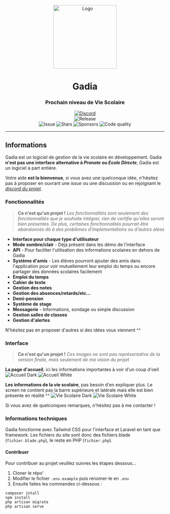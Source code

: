 <p align="center">
  <img width="200" src="https://gadia.valbion.com/assets/img/logo_color.svg" alt="Logo">
  <h1 align="center">Gadia</h1>
  <h3 align="center">Prochain niveau de Vie Scolaire</h3>
</p>
<p align="center">
    <a href="http://discord.gadia.valbion.com"><img alt="Discord" src="https://img.shields.io/discord/861887344482844672?color=5865F2&label=Rejoignez%20notre%20Discord&logo=discord&logoColor=fff&style=for-the-badge"></a><br/>
  <img src="https://img.shields.io/github/v/release/ValbionGroup/Gadia?label=Version&color=Green&style=for-the-badge" alt="Release"><br/>
  <img src="https://img.shields.io/github/issues/ValbionGroup/Gadia?style=flat-square" alt="Issue">
  <img src="https://img.shields.io/github/stars/ValbionGroup/Gadia?color=dark%20green&style=flat-square" alt="Stars">
  <img src="https://img.shields.io/github/sponsors/ValbionGroup?style=flat-square" alt="Sponsors">
  <img src="https://img.shields.io/codefactor/grade/github/ValbionGroup/Gadia/master?style=flat-square" alt="Code quality">
</p>

---
## Informations

Gadia est un logiciel de gestion de la vie scolaire en développement. Gadia **n'est pas une interface alternative à *Pronote* ou *Ecole Directe***, Gadia est un logiciel à part entière.

Votre aide **est la bienvenue**, si vous avez une quelconque idée, n'hésitez pas à proposer en ouvrant une *issue* ou une *discussion* ou en rejoignant le [*discord du projet*](http://discord.gadia.valbion.com/).

### Fonctionnalités

> **Ce n'est qu'un projet !** *Les fonctionnalités sont seulement des fonctionnalités que je souhaite intégrer, rien de certifie qu'elles seront bien présentes. De plus, certaines fonctionnalités pourrait être abandonnés dû à des problèmes d'implémentations ou d'autres aléas*

* **Interface pour chaque type d'utilisateur**
* **Mode sombre/clair** - Déjà présent dans les démo de l'interface
* **API** - Pour faciliter l'utilisation des informations scolaires en dehors de Gadia
* **Système d'amis** - Les élèves pourront ajouter des amis dans l'application pour voir mutuellement leur emploi du temps ou encore partager des données scolaires facilement
* **Emploi du temps**
* **Cahier de texte**
* **Gestion des notes**
* **Gestion des absences/retards/etc...**
* **Demi-pension**
* **Système de stage**
* **Messagerie** - Informations, sondage ou simple discussion
* **Gestion salles de classes**
* **Gestion d'alertes**

N'hésitez pas en proposer d'autres si des idées vous viennent ^^

### Interface

> **Ce n'est qu'un projet !** *Ces images ne sont pas représentative de la version finale, mais seulement de ma vision du projet*

**La page d'accueil**, ici les informations importantes à voir d'un coup d'oeil
![Accueil Dark](https://upload.valbion.com/img/gadia/screens/v1/dashboard_dark.png)
![Accueil White](https://upload.valbion.com/img/gadia/screens/v1/dashboard_white.png)

**Les informations de la vie scolaire**, pas besoin d'en expliquer plus. Le screen ne contient pas la barre supérieure et latérale mais elle est bien présente en réalité ^^
![Vie Scolaire Dark](https://upload.valbion.com/img/gadia/screens/v1/viesco_dark.png)
![Vie Scolaire White](https://upload.valbion.com/img/gadia/screens/v1/viesco_white.png)

Si vous avez de quelconques remarques, n'hésitez pas à me contacter !

### Informations techniques

Gadia fonctionne avec Tailwind CSS pour l'interface et Laravel en tant que framework. Les fichiers du site sont donc des fichiers blade (`fichier.blade.php`), le reste en PHP (`fichier.php`).

#### Contribuer

Pour contribuer au projet veuillez suivres les étapes dessous...

1. Cloner le répo'
2. Modifier le fichier `.env.example` puis renomer-le en `.env`
3. Ensuite faites les commandes ci-dessous :
```
composer intall
npm install
php artisan migrate
php artisan serve
```
